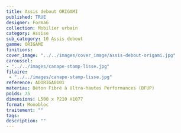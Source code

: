 ```yaml
---
title: Assis debout ORIGAMI 
published: TRUE
designer: Forma6
collection: Mobilier urbain
category: Assise
sub_category: 10 Assis debout
gamme: ORIGAMI
finitions: 
cover_image: "../../images/cover_image/assis-debout-origami.jpg"
caroussel: 
- "../../images/canape-stamp-lisse.jpg"
filaire: 
 - "../../images/canape-stamp-lisse.jpg"
reference: ADORIGA0101
materiau: Béton Fibré à Ultra-hautes Performances (BFUP)
poids: 75
dimensions: L500 x P210 H1077
format: Monobloc
traitement: ""
tags: 
description: ""
---
```

